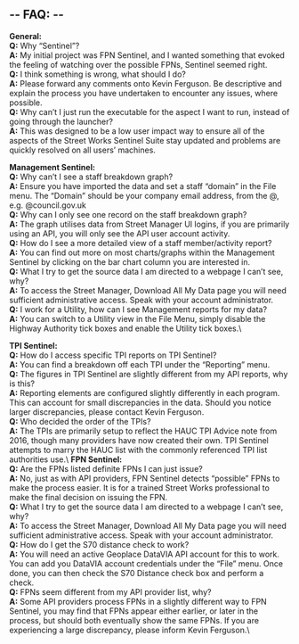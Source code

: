 ## -- FAQ: --

**General:**\
**Q:** Why “Sentinel”?\
**A:** My initial project was FPN Sentinel, and I wanted something that evoked the feeling of watching over the possible FPNs, Sentinel seemed right.\
**Q:** I think something is wrong, what should I do?\
**A:** Please forward any comments onto Kevin Ferguson. Be descriptive and explain the process you have undertaken to encounter any issues, where possible. \
**Q:** Why can’t I just run the executable for the aspect I want to run, instead of going through the launcher?\
**A:** This was designed to be a low user impact way to ensure all of the aspects of the Street Works Sentinel Suite stay updated and problems are quickly resolved on all users’ machines.

**Management Sentinel:**\
**Q:** Why can’t I see a staff breakdown graph?\
**A:** Ensure you have imported the data and set a staff “domain” in the File menu.  The “Domain” should be your company email address, from the @, e.g. @council.gov.uk\
**Q:** Why can I only see one record on the staff breakdown graph?\
**A:** The graph utilises data from Street Manager UI logins, if you are primarily using an API, you will only see the API user account activity.\
**Q:** How do I see a more detailed view of a staff member/activity report?\
**A:** You can find out more on most charts/graphs within the Management Sentinel by clicking on the bar chart column you are interested in.\
**Q:** What I try to get the source data I am directed to a webpage I can’t see, why?\
**A:** To access the Street Manager, Download All My Data page you will need sufficient administrative access.  Speak with your account administrator.\
**Q:** I work for a Utility, how can I see Management reports for my data?\
**A:** You can switch to a Utility view in the File Menu, simply disable the Highway Authority tick boxes and enable the Utility tick boxes.\

**TPI Sentinel:**\
**Q:** How do I access specific TPI reports on TPI Sentinel?\
**A:** You can find a breakdown off each TPI under the “Reporting” menu.\
**Q:** The figures in TPI Sentinel are slightly different from my API reports, why is this?\
**A:** Reporting elements are configured slightly differently in each program. This can account for small discrepancies in the data.  Should you notice larger discrepancies, please contact Kevin Ferguson.\
**Q:** Who decided the order of the TPIs?\
**A:** The TPIs are primarily setup to reflect the HAUC TPI Advice note from 2016, though many providers have now created their own.  TPI Sentinel attempts to marry the HAUC list with the commonly referenced TPI list authorities use.\\
**FPN Sentinel:**\
**Q:** Are the FPNs listed definite FPNs I can just issue?\
**A:** No, just as with API providers, FPN Sentinel detects “possible” FPNs to make the process easier.  It is for a trained Street Works professional to make the final decision on issuing the FPN.\
**Q:** What I try to get the source data I am directed to a webpage I can’t see, why?\
**A:** To access the Street Manager, Download All My Data page you will need sufficient administrative access.  Speak with your account administrator.\
**Q:** How do I get the S70 distance check to work?\
**A:** You will need an active Geoplace DataVIA API account for this to work. You can add you DataVIA account credentials under the “File” menu.  Once done, you can then check the S70 Distance check box and perform a check.\
**Q:** FPNs seem different from my API provider list, why?\
**A:** Some API providers process FPNs in a slightly different way to FPN Sentinel, you may find that FPNs appear either earlier, or later in the process, but should both eventually show the same FPNs.  If you are experiencing a large discrepancy, please inform Kevin Ferguson.\

 

